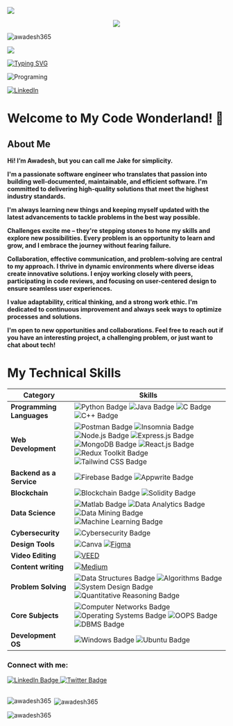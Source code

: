 
![](assets/Bottom_up.svg)

<!--   my-icons -->
<p align="center">
    <a href="https://github.com/awadesh365"><img src="https://img.shields.io/badge/status-updating-brightgreen.svg"></a>
    <p align="left"> <img src="https://komarev.com/ghpvc/?username=awadesh365&label=Profile%20views&color=0e75b6&style=flat"
        alt="awadesh365" /> </p> 
</p>


<!--   my-header-img -->
![](./src/header_.png)

<!--https://readme-typing-svg.herokuapp.com/demo/  -->
[![Typing SVG](http://readme-typing-svg.herokuapp.com?font=Fira+Code&pause=1000&width=435&lines=Hi+there+%F0%9F%91%8B%2C+I+am+Awadesh;Welcome+to+My+Profile;Software+Engineer;Full+Stack+Developer)](https://git.io/typing-svg)

<img src="https://www.freecodecamp.org/news/content/images/size/w2000/2023/05/pexels-tara-winstead-8386440--1-.jpg" alt ="Programing">



<!--   my-skils -->



[![LinkedIn](https://img.shields.io/badge/-Connect%20on%20LinkedIn-blue)](https://www.linkedin.com/in/awadesh-nautiyal/)

# Welcome to My Code Wonderland! 🚀

## About Me

**Hi! I’m Awadesh, but you can call me Jake for simplicity.**

**I'm a passionate software engineer who translates that passion into building well-documented, maintainable, and efficient software. I'm committed to delivering high-quality solutions that meet the highest industry standards.**

**I'm always learning new things and keeping myself updated with the latest advancements to tackle problems in the best way possible.**

**Challenges excite me – they're stepping stones to hone my skills and explore new possibilities. Every problem is an opportunity to learn and grow, and I embrace the journey without fearing failure.**

**Collaboration, effective communication, and problem-solving are central to my approach. I thrive in dynamic environments where diverse ideas create innovative solutions. I enjoy working closely with peers, participating in code reviews, and focusing on user-centered design to ensure seamless user experiences.**

**I value adaptability, critical thinking, and a strong work ethic. I'm dedicated to continuous improvement and always seek ways to optimize processes and solutions.**

**I'm open to new opportunities and collaborations. Feel free to reach out if you have an interesting project, a challenging problem, or just want to chat about tech!**




# My Technical Skills


| **Category**           | **Skills**                                                                                                                                                                                                                                                                                                                                                                                                                                      |
|------------------------|-------------------------------------------------------------------------------------------------------------------------------------------------------------------------------------------------------------------------------------------------------------------------------------------------------------------------------------------------------------------------------------------------------------------------------------------------|
| **Programming Languages** | ![Python Badge](https://img.shields.io/badge/-Python-3776AB?style=flat&logo=Python&logoColor=white) ![Java Badge](https://img.shields.io/badge/-Java-007396?style=flat&logo=Java&logoColor=white) ![C Badge](https://img.shields.io/badge/-C-00599C?style=flat&logo=C&logoColor=white) ![C++ Badge](https://img.shields.io/badge/-C++-00599C?style=flat&logo=C%2B%2B&logoColor=white)                                                                                                                                                                  |
| **Web Development**   | ![Postman Badge](https://img.shields.io/badge/-Postman-FF6C37?style=flat&logo=Postman&logoColor=white) ![Insomnia Badge](https://img.shields.io/badge/-Insomnia-5849BE?style=flat&logo=Insomnia&logoColor=white)  ![Node.js Badge](https://img.shields.io/badge/-Node.js-339933?style=flat&logo=Node.js&logoColor=white) ![Express.js Badge](https://img.shields.io/badge/-Express.js-000000?style=flat&logo=Express&logoColor=white) ![MongoDB Badge](https://img.shields.io/badge/-MongoDB-47A248?style=flat&logo=MongoDB&logoColor=white) ![React.js Badge](https://img.shields.io/badge/-React.js-61DAFB?style=flat&logo=React&logoColor=white) ![Redux Toolkit Badge](https://img.shields.io/badge/-Redux_Toolkit-764ABC?style=flat) ![Tailwind CSS Badge](https://img.shields.io/badge/-Tailwind%20CSS-38B2AC?style=flat) |
| **Backend as a Service**  | ![Firebase Badge](https://img.shields.io/badge/-Firebase-FFCA28?style=flat&logo=Firebase&logoColor=black) ![Appwrite Badge](https://img.shields.io/badge/-Appwrite-009688?style=flat&logo=Appwrite&logoColor=white)                                                                                                                                                                                                                                                                                              |
| **Blockchain**            | ![Blockchain Badge](https://img.shields.io/badge/-Blockchain-000000?style=flat&logo=Blockchain.com&logoColor=white) ![Solidity Badge](https://img.shields.io/badge/-Solidity-363636?style=flat&logo=Solidity&logoColor=white)                                                                                                                                                                                                                                                                                |                                                                                                       |
| **Data Science**          |  ![Matlab Badge](https://img.shields.io/badge/-Matlab-0076A8?style=flat&logo=Mathworks&logoColor=white) ![Data Analytics Badge](https://img.shields.io/badge/-Data%20Analytics-FF5733?style=flat) ![Data Mining Badge](https://img.shields.io/badge/-Data%20Mining-00ACC1?style=flat) ![Machine Learning Badge](https://img.shields.io/badge/-Machine%20Learning-FF6F61?style=flat&logo=Python&logoColor=white)                                                                                                                                                                                                                                                               |
| **Cybersecurity**         | ![Cybersecurity Badge](https://img.shields.io/badge/-Cybersecurity-333333?style=flat)                                                                                                                                                                                                                                                                                                                                                                                                                      |
| **Design Tools**          | ![Canva](https://img.shields.io/badge/Canva-Design%20Graphics%20and%20More-red) [![Figma](https://img.shields.io/badge/Figma-Design%20Prototypes%20and%20Graphics-purple)](https://www.figma.com/)                                                                                                                                                                                                                                                                                                        |
| **Video Editing**         | [![VEED](https://img.shields.io/badge/VEED-Create%20and%20Edit%20Videos-blue)](https://www.veed.io/)                                                                                                                                                                                                                                                                                                                                                                                                       |
| **Content writing**       | [![Medium](https://img.shields.io/badge/Medium-Writing%20and%20Publishing-black)](https://medium.com/)                                                                                                                                                                                                                                                                                                                                                                                                       |
| **Problem Solving**       | ![Data Structures Badge](https://img.shields.io/badge/-Data%20Structures-008080?style=flat) ![Algorithms Badge](https://img.shields.io/badge/-Algorithms-00FFFF?style=flat) ![System Design Badge](https://img.shields.io/badge/-System%20Design-4682B4?style=flat) ![Quantitative Reasoning Badge](https://img.shields.io/badge/-Quantitative%20Reasoning-800080?style=flat)                                                                                                                                                                               |
| **Core Subjects**         | ![Computer Networks Badge](https://img.shields.io/badge/-Computer%20Networks-FFD700?style=flat) ![Operating Systems Badge](https://img.shields.io/badge/-Operating%20Systems-008000?style=flat) ![OOPS Badge](https://img.shields.io/badge/-OOPS-FF8C00?style=flat) ![DBMS Badge](https://img.shields.io/badge/-DBMS-4B0082?style=flat)                                                                                                                                                                                                                               |
| **Development OS**        | ![Windows Badge](https://img.shields.io/badge/-Windows-0078D6?style=flat&logo=Windows&logoColor=white) ![Ubuntu Badge](https://img.shields.io/badge/-Ubuntu-E95420?style=flat&logo=Ubuntu&logoColor=white)                                                                                                                                                                                                                                                                                                |

<h3 align="left">Connect with me:</h3>
<div id="badges">
  <a href="https://www.linkedin.com/in/awadesh365/">
    <img src="https://img.shields.io/badge/LinkedIn-blue?style=for-the-badge&logo=linkedin&logoColor=white" alt="LinkedIn Badge"/>
  <a href="https://twitter.com/NautiyalAwadesh">
    <img src="https://img.shields.io/badge/Twitter-blue?style=for-the-badge&logo=twitter&logoColor=white" alt="Twitter Badge"/>
  </a>
</div>

<br>
<p><img align="left"
        src="https://github-readme-stats.vercel.app/api/top-langs?username=awadesh365&show_icons=true&locale=en&layout=compact"
        alt="awadesh365" /></p>

<p>&nbsp;<img align="center"
        src="https://github-readme-stats.vercel.app/api?username=awadesh365&show_icons=true&locale=en"
        alt="awadesh365" /></p>

<p><img align="center" src="https://github-readme-streak-stats.herokuapp.com/?user=awadesh365&" alt="awadesh365" /></p>

